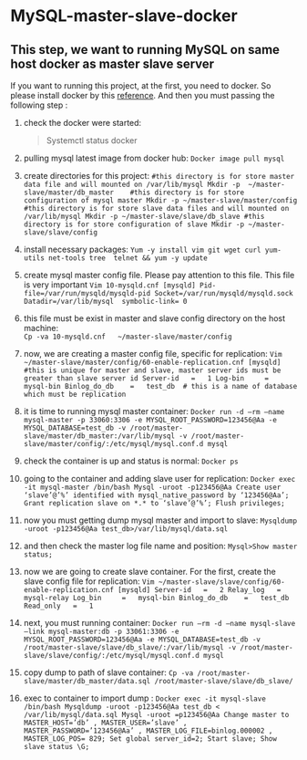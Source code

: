 # MySQL-master-slave-docker
## This step, we want to running MySQL on same host docker as master slave server

If you want to running this project, at the first, you need to docker. So please install docker by this [reference](https://docs.docker.com/engine/install/centos/). And then you must passing the following step :
1. check the docker were started:
	>Systemctl status docker
2. pulling mysql latest image from docker hub:
	`Docker image pull mysql`
3. create directories for this project:
	`#this directory is for store master data file and will mounted on /var/lib/mysql
	Mkdir -p  ~/master-slave/master/db_master	
	#this directory is for store configuration of mysql master
	Mkdir -p ~/master-slave/master/config
	#this directory is for store slave data files and will mounted on /var/lib/mysql
	Mkdir -p ~/master-slave/slave/db_slave
#this directory is for store configuration of slave
	Mkdir -p ~/master-slave/slave/config`

4. install necessary packages:
	`Yum -y install vim git wget curl yum-utils net-tools tree  telnet && yum -y update`
5. create mysql master config file. Please pay attention to this file. This file is very important
	`Vim 10-mysqld.cnf
		[mysqld]
		Pid-file=/var/run/mysqld/mysqld-pid
		Socket=/var/run/mysqld/mysqld.sock
		Datadir=/var/lib/mysql	symbolic-link= 0`
6. this file must be exist in master and slave config directory on the host machine:	
	`Cp -va 10-mysqld.cnf	~/master-slave/master/config`
7. now, we are creating a master config file, specific for replication:
	`Vim ~/master-slave/master/config/60-enable-replication.cnf
		[mysqld]
		#this is unique for master and slave, master server ids must be greater than slave server id
		Server-id	=	1
		Log-bin		=	mysql-bin
		Binlog_do_db	=	test_db  # this is a name of database which must be replication`
8. it is time to running mysql master container:
	`Docker run -d –rm –name mysql-master -p 33060:3306 -e MYSQL_ROOT_PASSWORD=123456@Aa -e MYSQL_DATABASE=test_db -v /root/master-slave/master/db_master:/var/lib/mysql -v /root/master-slave/master/config/:/etc/mysql/mysql.conf.d mysql`
9. check the container is up and status is normal:
	`Docker ps`
10. going to the container and adding slave user for replication:
	`Docker exec -it mysql-master /bin/bash
		Mysql -uroot -p123456@Aa
			Create user ‘slave’@’%’ identified with mysql_native_password by ‘123456@Aa’;
			Grant replication slave on *.* to ‘slave’@’%’;
			Flush privileges;`
11. now you must getting dump mysql master and import to slave:
		`Mysqldump -uroot -p123456@Aa test_db>/var/lib/mysql/data.sql`
12. and then check the master log file name and position:
	`Mysql>Show master status;`
13. now we are going to create slave container. For the first, create the slave config file for replication:
	`Vim ~/master-slave/slave/config/60-enable-replication.cnf
		[mysqld]
		Server-id	=	2
		Relay_log	=	mysql-relay
		Log_bin		=	mysql-bin
		Binlog_do_db	=	test_db
		Read_only	=	1`
14. next, you must running container:
	`Docker run –rm -d –name mysql-slave –link mysql-master:db -p 33061:3306 -e MYSQL_ROOT_PASSWORD=123456@Aa -e MYSQL_DATABASE=test_db -v /root/master-slave/slave/db_slave/:/var/lib/mysql -v /root/master-slave/slave/config/:/etc/mysql/mysql.conf.d mysql`
15. copy dump to path of slave container:
	`Cp -va /root/master-slave/master/db_master/data.sql /root/master-slave/slave/db_slave/`
16. exec to container to import dump :
	`Docker exec -it mysql-slave /bin/bash
		Mysqldump -uroot -p123456@Aa test_db < /var/lib/mysql/data.sql
		Mysql -uroot =p123456@Aa
			Change master to MASTER_HOST=’db’ , MASTER_USER=’slave’ , MASTER_PASSWORD=’123456@Aa’ , MASTER_LOG_FILE=binlog.000002 , MASTER_LOG_POS= 829;
			Set global server_id=2;
			Start slave;
			Show slave status \G;`


